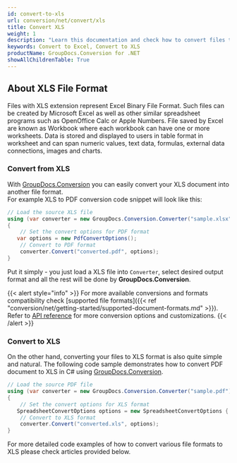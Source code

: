 ```yaml
---
id: convert-to-xls
url: conversion/net/convert/xls
title: Convert XLS
weight: 1
description: "Learn this documentation and check how to convert files to Microsoft Excel 97-2003 (XLS) format with GroupDocs.Conversion for .NET."
keywords: Convert to Excel, Convert to XLS
productName: GroupDocs.Conversion for .NET
showAllChildrenTable: True
---
```


## About XLS File Format

Files with XLS extension represent Excel Binary File Format. Such files can be created by Microsoft Excel as well as other similar spreadsheet programs such as OpenOffice Calc or Apple Numbers. File saved by Excel are known as Workbook where each workbook can have one or more worksheets. Data is stored and displayed to users in table format in worksheet and can span numeric values, text data, formulas, external data connections, images and charts.

### Convert from XLS

With [GroupDocs.Conversion](https://products.groupdocs.com/conversion/net) you can easily convert your XLS document into another file format.  
For example XLS to PDF conversion code snippet will look like this:

```csharp
// Load the source XLS file
using (var converter = new GroupDocs.Conversion.Converter("sample.xlsx"))
{
    // Set the convert options for PDF format
   var options = new PdfConvertOptions();
    // Convert to PDF format
    converter.Convert("converted.pdf", options);
}
```

Put it simply - you just load a XLS file into `Converter`, select desired output format and all the rest will be done by **GroupDocs.Conversion**.  

{{< alert style="info" >}}
For more available conversions and formats compatibility check [supported file formats]({{< ref "conversion/net/getting-started/supported-document-formats.md" >}}).
Refer to [API reference](https://apireference.groupdocs.com/conversion/net/groupdocs.conversion.options.convert) for more conversion options and customizations.
{{< /alert >}}

### Convert to XLS

On the other hand, converting your files to XLS format is also quite simple and natural.
The following code sample demonstrates how to convert PDF document to XLS in C# using [GroupDocs.Conversion](https://products.groupdocs.com/conversion/net).

```csharp
// Load the source PDF file
using (var converter = new GroupDocs.Conversion.Converter("sample.pdf"))
{
    // Set the convert options for XLS format
   SpreadsheetConvertOptions options = new SpreadsheetConvertOptions { Format = GroupDocs.Conversion.FileTypes.SpreadsheetFileType.Xls };
    // Convert to XLS format
    converter.Convert("converted.xls", options);
}
```

For more detailed code examples of how to convert various file formats to XLS please check articles provided below.
